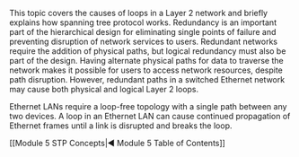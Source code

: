 This topic covers the causes of loops in a Layer 2 network and briefly explains how spanning tree protocol works. Redundancy is an important part of the hierarchical design for eliminating single points of failure and preventing disruption of network services to users. Redundant networks require the addition of physical paths, but logical redundancy must also be part of the design. Having alternate physical paths for data to traverse the network makes it possible for users to access network resources, despite path disruption. However, redundant paths in a switched Ethernet network may cause both physical and logical Layer 2 loops.

Ethernet LANs require a loop-free topology with a single path between any two devices. A loop in an Ethernet LAN can cause continued propagation of Ethernet frames until a link is disrupted and breaks the loop.

[[Module 5 STP Concepts|◀ Module 5 Table of Contents]]